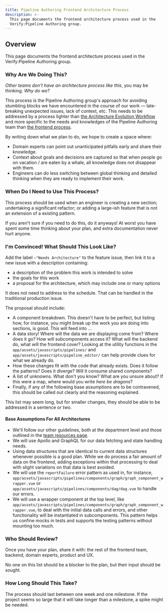 ```yaml
---
title: Pipeline Authoring Frontend Architecture Process
description: >-
  This page documents the frontend architecture process used in the
  Verify:Pipeline Authoring group.
---
```


## Overview

This page documents the frontend architecture process used in the Verify:Pipeline Authoring group.

### Why Are We Doing This?

_Other teams don't have an architecture process like this_, you may be thinking. _Why do we?_

This process is the Pipeline Authoring group's approach for avoiding stumbling blocks we have encountered in the course of our work — late-breaking unexpected issues, lack of context, etc. This needs to be addressed by a process lighter than [the Architecture Evolution Workflow](/handbook/engineering/architecture/workflow/) and more specific to the needs and knowledges of the Pipeline Authoring team than [the frontend process](https://docs.gitlab.com/ee/development/fe_guide/architecture.html).

By writing down what we plan to do, we hope to create a space where:

- Domain experts can point out unanticipated pitfalls early and share their knowledge.
- Context about goals and decisions are captured so that when people go on vacation / are eaten by a whale, all knowledge does not disappear with them.
- Engineers can do less switching between global thinking and detailed thinking when they are ready to implement their work.

### When Do I Need to Use This Process?

This process should be used when an engineer is creating a new section; undertaking a significant refactor; or adding a large-ish feature that is not an extension of a existing pattern.

If you aren't sure if you need to do this, do it anyways! At worst you have spent some time thinking about your plan, and extra documentation never hurt anyone.

### I'm Convinced! What Should This Look Like?

Add the label `~"Needs Architecture"` to the feature issue, then link it to a new issue with a description containing:

- a description of the problem this work is intended to solve
- the goals for this work
- a proposal for the architecture, which may include one or many options

It does not need to address to the schedule. That can be handled in the traditional production issue.

The proposal should include:

- A component breakdown. This doesn't have to be perfect, but listing how, for instance, you might break up the work you are doing into sections, is good. This will feed into ...
- A data story! Where will the data we are displaying come from? Where does it go? How will subcomponents access it? What will the backend do, what will the frontend cover? Looking at the utility functions in the `app/assets/javascripts/pipelines/` and `app/assets/javascripts/pipeline_editor/` can help provide clues for what we already do.
- How these changes fit with the code that already exists. Does it follow the patterns? Does it diverge? Will it consume shared components?
- A list of unknowns. What don't you know? What are you unsure about? If this were a map, where would you write _here be dragons_?
- Finally, if any of the following base assumptions are to be contravened, this should be called out clearly and the reasoning explained.

This list may seem long, but for smaller changes, they should be able to be addressed in a sentence or two.

#### Base Assumptions For All Architectures

- We'll follow our other guidelines, both at the department level and those outlined in the [team resources page](/handbook/engineering/devops/ops/verify/pipeline-authoring/team-resources/).
- We will use Apollo and GraphQL for our data fetching and state handling needs.
- Using data structures that are identical to current data structures whenever possible is a good plan. While we do process a fair amount of data on the frontend, adding exceptions within that processing to deal with slight variations on that data is best avoided.
- We will use the `reportFailure` error pattern as used in, for instance, `app/assets/javascripts/pipelines/components/graph/graph_component_wrapper.vue` or `app/assets/javascripts/pipelines/components/dag/dag.vue` to handle our errors.
- We will use a wrapper component at the top level, like `app/assets/javascripts/pipelines/components/graph/graph_component_wrapper.vue`, to deal with the initial data calls and errors, and other functionality will be instantiated in subcomponents. This pattern helps us confine mocks in tests and supports the testing patterns without mounting too much.

### Who Should Review?

Once you have your plan, share it with: the rest of the frontend team, backend, domain experts, product and UX.

No one on this list should be a blocker to the plan, but their input should be sought.

### How Long Should This Take?

The process should last between one week and one milestone. If the project seems so large that it will take longer than a milestone, a spike might be needed.
